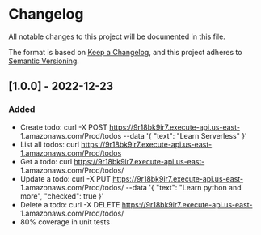 # Changelog
All notable changes to this project will be documented in this file.

The format is based on [Keep a Changelog](https://keepachangelog.com/en/1.0.0/),
and this project adheres to [Semantic Versioning](https://semver.org/spec/v2.0.0.html).

## [1.0.0] - 2022-12-23
### Added
- Create todo: curl -X POST https://9r18bk9ir7.execute-api.us-east- 1.amazonaws.com/Prod/todos --data '{ "text": "Learn Serverless" }'
- List all todos: curl https://9r18bk9ir7.execute-api.us-east-1.amazonaws.com/Prod/todos
- Get a todo: curl https://9r18bk9ir7.execute-api.us-east- 1.amazonaws.com/Prod/todos/<id>
- Update a todo: curl -X PUT https://9r18bk9ir7.execute-api.us-east- 1.amazonaws.com/Prod/todos/<id> --data '{ "text": "Learn python and more", "checked": true }'
- Delete a todo: curl -X DELETE https://9r18bk9ir7.execute-api.us-east- 1.amazonaws.com/Prod/todos/<id>
- 80% coverage in unit tests

